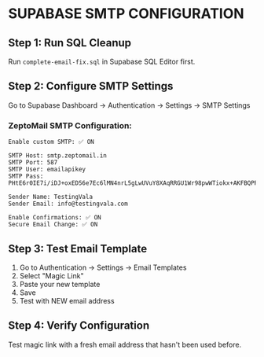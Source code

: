 # SUPABASE SMTP CONFIGURATION

## Step 1: Run SQL Cleanup
Run `complete-email-fix.sql` in Supabase SQL Editor first.

## Step 2: Configure SMTP Settings
Go to Supabase Dashboard → Authentication → Settings → SMTP Settings

### ZeptoMail SMTP Configuration:
```
Enable custom SMTP: ✅ ON

SMTP Host: smtp.zeptomail.in
SMTP Port: 587
SMTP User: emailapikey
SMTP Pass: PHtE6r0IE7i/iDJ+oxED56e7Ec6lMN4nrL5gLwUVuY8XAqRRGU1Wr98pwWTiokx+AKFBQPPNwNo6se+bsOmGLG68PWlPCWqyqK3sx/VYSPOZsbq6x00Yt1UbckzVUYLtd9Zu1STUvdbSNA==

Sender Name: TestingVala
Sender Email: info@testingvala.com

Enable Confirmations: ✅ ON
Secure Email Change: ✅ ON
```

## Step 3: Test Email Template
1. Go to Authentication → Settings → Email Templates
2. Select "Magic Link"
3. Paste your new template
4. Save
5. Test with NEW email address

## Step 4: Verify Configuration
Test magic link with a fresh email address that hasn't been used before.
